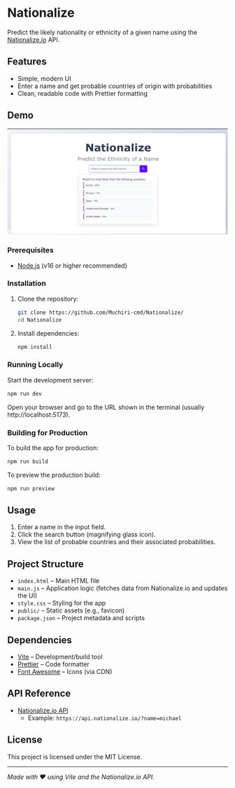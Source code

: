 # Nationalize

Predict the likely nationality or ethnicity of a given name using the [Nationalize.io](https://nationalize.io/) API.

## Features

- Simple, modern UI
- Enter a name and get probable countries of origin with probabilities
- Clean, readable code with Prettier formatting

## Demo

![Screenshot](public/demo.png)


### Prerequisites
- [Node.js](https://nodejs.org/) (v16 or higher recommended)

### Installation

1. Clone the repository:
   ```bash
   git clone https://github.com/Muchiri-cmd/Nationalize/
   cd Nationalize
   ```
2. Install dependencies:
   ```bash
   npm install
   ```

### Running Locally

Start the development server:

```bash
npm run dev
```

Open your browser and go to the URL shown in the terminal (usually http://localhost:5173).

### Building for Production

To build the app for production:

```bash
npm run build
```

To preview the production build:

```bash
npm run preview
```

## Usage

1. Enter a name in the input field.
2. Click the search button (magnifying glass icon).
3. View the list of probable countries and their associated probabilities.

## Project Structure

- `index.html` – Main HTML file
- `main.js` – Application logic (fetches data from Nationalize.io and updates the UI)
- `style.css` – Styling for the app
- `public/` – Static assets (e.g., favicon)
- `package.json` – Project metadata and scripts

## Dependencies

- [Vite](https://vitejs.dev/) – Development/build tool
- [Prettier](https://prettier.io/) – Code formatter
- [Font Awesome](https://fontawesome.com/) – Icons (via CDN)

## API Reference

- [Nationalize.io API](https://nationalize.io/)
  - Example: `https://api.nationalize.io/?name=michael`

## License

This project is licensed under the MIT License.

---

_Made with ❤️ using Vite and the Nationalize.io API._
